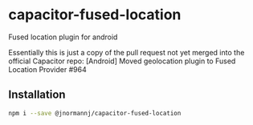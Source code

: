 # capacitor-fused-location
Fused location plugin for android

Essentially this is just a copy of the pull request not yet merged into the official Capacitor repo:
[Android] Moved geolocation plugin to Fused Location Provider #964



## Installation

```bash
npm i --save @jnormannj/capacitor-fused-location
```